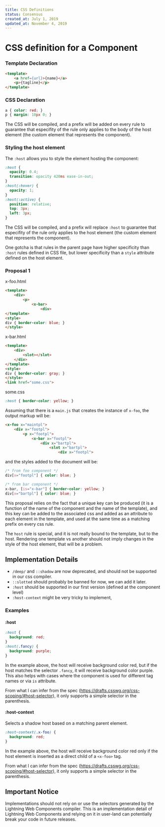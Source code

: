 ```yaml
---
title: CSS Definitions
status: Consensus
created_at: July 1, 2019
updated_at: November 4, 2019
---
```


# CSS definition for a Component

### Template Declaration

```html
<template>
    <a href={url}>{name}</a>
    <p>{tagline}</p>
</template>
```

### CSS Declaration

```css
a { color: red; }
p { margin: 10px 0; }
```

The CSS will be compiled, and a prefix will be added on every rule to guarantee that especifity of the rule only applies to the body of the host element (the custom element that represents the component).

### Styling the host element

The `:host` allows you to style the element hosting the component:

```css
:host {
  opacity: 0.4;
  transition: opacity 420ms ease-in-out;
}
:host(:hover) {
  opacity: 1;
}
:host(:active) {
  position: relative;
  top: 3px;
  left: 3px;
}
```

The CSS will be compiled, and a prefix will replace `:host` to guarantee that especifity of the rule only applies to the host element (the custom element that represents the component).

One gotcha is that rules in the parent page have higher specificity than `:host` rules defined in CSS file, but lower specificity than a `style` attribute defined on the host element.


### Proposal 1

x-foo.html
```html
<template>
    <div>
        <p>
            <x-bar>
                <div>
</template>
<style>
div { border-color: blue; }
</style>
```

x-bar.html
```html
<template>
    <div>
        <slot></slot>
    </div>
</template>
<style>
div { border-color: gray; }
</style>
<link href="some.css">
```

some.css
```css
:host { border-color: yellow; }
```

Assuming that there is a `main.js` that creates the instance of `x-foo`, the output markup will be:

```html
<x-foo x="maintpl">
    <div x="footpl">
        <p x="footpl">
            <x-bar x="footpl">
                <div x="bartpl">
                    <slot x="bartpl">
                        <div x="footpl">
```

and the styles added to the document will be:

```css
/* from foo component */
div[x="footpl"] { color: blue; }

/* from bar component */
x-bar, [is="x-bar"] { border-color: yellow; }
div[x="bartpl"] { color: blue; }
```

This proposal relies on the fact that a unique key can be produced (it is a function of the name of the component and the name of the template), and this key can be added to the associated css and added as an attribute to each element in the template, and used at the same time as a matching prefix on every css rule.

The `host` rule is special, and it is not really bound to the template, but to the host. Rendering one template vs another should not imply changes in the style of the host element, that will be a problem.

## Implementation Details

* `/deep/` and `::shadow` are now deprecated, and should not be supported in our css compiler.
* `::slotted` should probably be banned for now, we can add it later.
* `:host` should be supported in our first version (defined at the component level)
* `:host-context` might be very tricky to implement,

### Examples

#### :host

```css
:host {
  background: red;
}
:host(.fancy) {
  background: purple;
}
```

In the example above, the host will receive background color red, but if the host matches the selector `.fancy`, it will receive background color purple. This also helps with cases where the component is used for different tag names or via `is` attribute.

From what I can infer from the spec (https://drafts.csswg.org/css-scoping/#host-selector), it only supports a simple selector in the parenthesis.

#### :host-context

Selects a shadow host based on a matching parent element.

```css
:host-context(.x-foo) {
  background: red;
}
```

In the example above, the host will receive background color red only if the host element is inserted  as a direct child of a `<x-foo>` tag.

From what I can infer from the spec (https://drafts.csswg.org/css-scoping/#host-selector), it only supports a simple selector in the parenthesis.

## Important Notice

Implementations should not rely on or use the selectors generated by the Lightning Web Components compiler. This is an implementation detail of Lightning Web Components and relying on it in user-land can potentially break your code in future releases.
